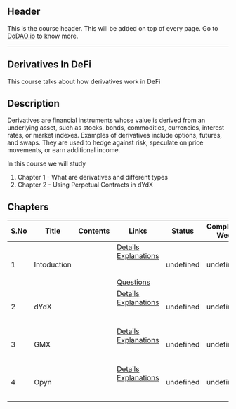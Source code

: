 ## Header
This is the course header. This will be added on top of every page. Go to [DoDAO.io](https://www.dodao.io) to know more.

 ---

 ## Derivatives In DeFi
 This course talks about how derivatives work in DeFi

 
 ## Description
 Derivatives are financial instruments whose value is derived from an underlying asset, such as stocks, bonds, commodities, currencies, interest rates, or market indexes. Examples of derivatives include options, futures, and swaps. They are used to hedge against risk, speculate on price movements, or earn additional income.

In this course we will study
1.  Chapter 1 - What are derivatives and different types
2. Chapter 2 - Using Perpetual Contracts in dYdX
 
 ## Chapters
 
 | S.No        | Title       | Contents   | Links      | Status      | Completion Week |
 | ----------- | ----------- |----------- |----------- | ----------- | ----------- |
 | 1      | Intoduction | | [Details](generated/topics/intoduction.md) <br/> [Explanations](generated/explanations/intoduction.md) <br/>  <br/>  <br/> [Questions](generated/questions/intoduction.md) | undefined | undefined |
 | 2      | dYdX | | [Details](generated/topics/dydx.md) <br/> [Explanations](generated/explanations/dydx.md) <br/>  <br/>  <br/>  | undefined | undefined |
 | 3      | GMX | | [Details](generated/topics/gmx.md) <br/> [Explanations](generated/explanations/gmx.md) <br/>  <br/>  <br/>  | undefined | undefined |
 | 4      | Opyn | | [Details](generated/topics/opyn.md) <br/> [Explanations](generated/explanations/opyn.md) <br/>  <br/>  <br/>  | undefined | undefined | 
